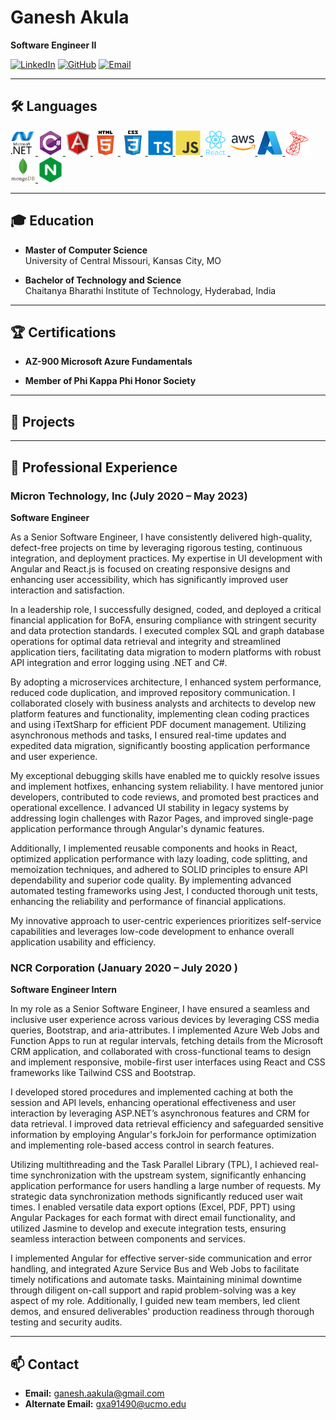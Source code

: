 # Ganesh Akula

**Software Engineer II**

[![LinkedIn](https://img.shields.io/badge/LinkedIn-blue?logo=linkedin&logoColor=white)](https://www.linkedin.com/in/ganesh-aakula)
[![GitHub](https://img.shields.io/badge/GitHub-black?logo=github&logoColor=white)](https://github.com/ganeshakula98)
[![Email](https://img.shields.io/badge/Email-red?logo=gmail&logoColor=white)](mailto:ganesh.aakula@gmail.com)

---
## 🛠 Languages

<p align="left"> 
<a href="https://dotnet.microsoft.com/" target="_blank" rel="noreferrer"> 
  <img src="https://raw.githubusercontent.com/devicons/devicon/master/icons/dot-net/dot-net-original-wordmark.svg" alt=".net" width="40" height="40"/> 
</a> 
<a href="https://docs.microsoft.com/en-us/dotnet/csharp/" target="_blank" rel="noreferrer"> 
  <img src="https://raw.githubusercontent.com/devicons/devicon/master/icons/csharp/csharp-original.svg" alt="c#" width="40" height="40"/> 
</a> 
<a href="https://angular.io" target="_blank" rel="noreferrer"> 
  <img src="https://raw.githubusercontent.com/devicons/devicon/master/icons/angularjs/angularjs-original.svg" alt="angular" width="40" height="40"/> 
</a> 
<a href="https://developer.mozilla.org/en-US/docs/Web/HTML" target="_blank" rel="noreferrer"> 
  <img src="https://raw.githubusercontent.com/devicons/devicon/master/icons/html5/html5-original-wordmark.svg" alt="html" width="40" height="40"/> 
</a> 
<a href="https://developer.mozilla.org/en-US/docs/Web/CSS" target="_blank" rel="noreferrer"> 
  <img src="https://raw.githubusercontent.com/devicons/devicon/master/icons/css3/css3-original-wordmark.svg" alt="css" width="40" height="40"/> 
</a> 
<a href="https://www.typescriptlang.org/" target="_blank" rel="noreferrer"> 
  <img src="https://raw.githubusercontent.com/devicons/devicon/master/icons/typescript/typescript-original.svg" alt="typescript" width="40" height="40"/> 
</a> 
<a href="https://developer.mozilla.org/en-US/docs/Web/JavaScript" target="_blank" rel="noreferrer"> 
  <img src="https://raw.githubusercontent.com/devicons/devicon/master/icons/javascript/javascript-original.svg" alt="javascript" width="40" height="40"/> 
</a> 
<a href="https://reactjs.org/" target="_blank" rel="noreferrer"> 
  <img src="https://raw.githubusercontent.com/devicons/devicon/master/icons/react/react-original-wordmark.svg" alt="react" width="40" height="40"/> 
</a> 
<a href="https://aws.amazon.com" target="_blank" rel="noreferrer"> 
  <img src="https://raw.githubusercontent.com/devicons/devicon/master/icons/amazonwebservices/amazonwebservices-original-wordmark.svg" alt="aws" width="40" height="40"/> 
</a> 
<a href="https://azure.microsoft.com/en-us/" target="_blank" rel="noreferrer"> 
  <img src="https://raw.githubusercontent.com/devicons/devicon/master/icons/azure/azure-original.svg" alt="azure" width="40" height="40"/> 
</a> 
<a href="https://www.microsoft.com/en-us/sql-server" target="_blank" rel="noreferrer"> 
  <img src="https://raw.githubusercontent.com/devicons/devicon/master/icons/microsoftsqlserver/microsoftsqlserver-plain.svg" alt="sql" width="40" height="40"/> 
</a> 
<a href="https://www.mongodb.com/" target="_blank" rel="noreferrer"> 
  <img src="https://raw.githubusercontent.com/devicons/devicon/master/icons/mongodb/mongodb-original-wordmark.svg" alt="mongodb" width="40" height="40"/> 
</a> 
<a href="https://nginx.org/en/" target="_blank" rel="noreferrer"> 
  <img src="https://raw.githubusercontent.com/devicons/devicon/master/icons/nginx/nginx-original.svg" alt="nginx" width="40" height="40"/> 
</a> 

</a> 
</p>

---
## 🎓 Education

- **Master of Computer Science**  
  University of Central Missouri, Kansas City, MO

- **Bachelor of Technology and Science**  
  Chaitanya Bharathi Institute of Technology, Hyderabad, India

---

## 🏆 Certifications

- **AZ-900 Microsoft Azure Fundamentals**  

- **Member of Phi Kappa Phi Honor Society**  
---

## 📂 Projects


  
---

## 💼 Professional Experience

### Micron Technology, Inc (July 2020 – May 2023)
**Software Engineer**
    
As a Senior Software Engineer, I have consistently delivered high-quality, defect-free projects on time by leveraging rigorous testing, continuous integration, and deployment practices. My expertise in UI development with Angular and React.js is focused on creating responsive designs and enhancing user accessibility, which has significantly improved user interaction and satisfaction.

In a leadership role, I successfully designed, coded, and deployed a critical financial application for BoFA, ensuring compliance with stringent security and data protection standards. I executed complex SQL and graph database operations for optimal data retrieval and integrity and streamlined application tiers, facilitating data migration to modern platforms with robust API integration and error logging using .NET and C#.

By adopting a microservices architecture, I enhanced system performance, reduced code duplication, and improved repository communication. I collaborated closely with business analysts and architects to develop new platform features and functionality, implementing clean coding practices and using iTextSharp for efficient PDF document management. Utilizing asynchronous methods and tasks, I ensured real-time updates and expedited data migration, significantly boosting application performance and user experience.

My exceptional debugging skills have enabled me to quickly resolve issues and implement hotfixes, enhancing system reliability. I have mentored junior developers, contributed to code reviews, and promoted best practices and operational excellence. I advanced UI stability in legacy systems by addressing login challenges with Razor Pages, and improved single-page application performance through Angular's dynamic features.

Additionally, I implemented reusable components and hooks in React, optimized application performance with lazy loading, code splitting, and memoization techniques, and adhered to SOLID principles to ensure API dependability and superior code quality. By implementing advanced automated testing frameworks using Jest, I conducted thorough unit tests, enhancing the reliability and performance of financial applications.

My innovative approach to user-centric experiences prioritizes self-service capabilities and leverages low-code development to enhance overall application usability and efficiency.


### NCR Corporation (January 2020 – July 2020 )
**Software Engineer Intern**
 
In my role as a Senior Software Engineer, I have ensured a seamless and inclusive user experience across various devices by leveraging CSS media queries, Bootstrap, and aria-attributes. I implemented Azure Web Jobs and Function Apps to run at regular intervals, fetching details from the Microsoft CRM application, and collaborated with cross-functional teams to design and implement responsive, mobile-first user interfaces using React and CSS frameworks like Tailwind CSS and Bootstrap.

I developed stored procedures and implemented caching at both the session and API levels, enhancing operational effectiveness and user interaction by leveraging ASP.NET’s asynchronous features and CRM for data retrieval. I improved data retrieval efficiency and safeguarded sensitive information by employing Angular's forkJoin for performance optimization and implementing role-based access control in search features.

Utilizing multithreading and the Task Parallel Library (TPL), I achieved real-time synchronization with the upstream system, significantly enhancing application performance for users handling a large number of requests. My strategic data synchronization methods significantly reduced user wait times. I enabled versatile data export options (Excel, PDF, PPT) using Angular Packages for each format with direct email functionality, and utilized Jasmine to develop and execute integration tests, ensuring seamless interaction between components and services.

I implemented Angular for effective server-side communication and error handling, and integrated Azure Service Bus and Web Jobs to facilitate timely notifications and automate tasks. Maintaining minimal downtime through diligent on-call support and rapid problem-solving was a key aspect of my role. Additionally, I guided new team members, led client demos, and ensured deliverables' production readiness through thorough testing and security audits.

---

## 📫 Contact

- **Email:** ganesh.aakula@gmail.com
- **Alternate Email:** gxa91490@ucmo.edu
